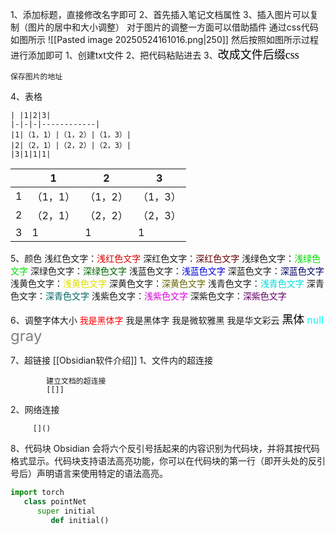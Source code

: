 1、添加标题，直接修改名字即可
2、首先插入笔记文档属性
3、插入图片可以复制（图片的居中和大小调整）
	对于图片的调整一方面可以借助插件
	通过css代码如图所示
	![[Pasted image 20250524161016.png|250]]
	然后按照如图所示过程进行添加即可
		1、创建txt文件
		2、把代码粘贴进去
		3、<font color=black size=4 face="楷体">改成文件后缀css</font>
	
	保存图片的地址


4、表格
```
| |1|2|3|
|-|-|-|------------|
|1|（1，1）|（1，2）|（1，3）|
|2|（2，1）|（2，2）|（2，3）|
|3|1|1|1|
```

|     | 1     | 2     | 3     |
| --- | ----- | ----- | ----- |
| 1   | （1，1） | （1，2） | （1，3） |
| 2   | （2，1） | （2，2） | （2，3） |
| 3   | 1     | 1     | 1     |





5、颜色
浅红色文字：<font color="#dd0000">浅红色文字</font>
深红色文字：<font color="#660000">深红色文字</font>
浅绿色文字：<font color="#00dd00">浅绿色文字</font>
深绿色文字：<font color="#006600">深绿色文字</font>
浅蓝色文字：<font color="#0000dd">浅蓝色文字</font> 
深蓝色文字：<font color="#000066">深蓝色文字</font>
浅黄色文字：<font color="#dddd00">浅黄色文字</font>
深黄色文字：<font color="#666600">深黄色文字</font>
浅青色文字：<font color="#00dddd">浅青色文字</font>
深青色文字：<font color="#006666">深青色文字</font> 
浅紫色文字：<font color="#dd00dd">浅紫色文字</font>
深紫色文字：<font color="#660066">深紫色文字</font> 


6、调整字体大小
<font color=red face="黑体">我是黑体字</font>
<font face="黑体">我是黑体字</font>
<font face="微软雅黑">我是微软雅黑</font>
<font face="STCAIYUN">我是华文彩云</font>
<font color=black size=4 face="黑体">黑体</font>
<font color=#00ffff size=3>null</font>
<font color=gray size=5>gray</font>


7、超链接
[[Obsidian软件介绍]]
1、文件内的超连接
```
	    建立文档的超连接
	    [[]]
```
2、网络连接
```
     []()
```



8、代码块
Obsidian 会将六个反引号括起来的内容识别为代码块，并将其按代码格式显示。代码块支持语法高亮功能，你可以在代码块的第一行（即开头处的反引号后）声明语言来使用特定的语法高亮。
```python
import torch 
   class pointNet
      super initial
         def initial()

```


